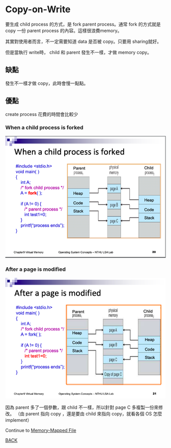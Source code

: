 # Copy-on-Write

要生成 child process 的方式，是 fork parent process。通常 fork 的方式就是 copy 一份 parent process 的內容。這樣很浪費memory。

其實對使用者而言，不一定需要知道 data 是否被 copy。只要用 sharing就好。

但是當執行 write時， child 和 parent 發生不一樣，才做 memory copy。

## 缺點

發生不一樣才做 copy，此時會慢一點點。

## 優點

create process 花費的時間會比較少

### When a child process is forked

![Copy-on-Write%20717b49f907aa460ab0c6e68e66054c74/_2020-05-27_10.31.05.png](Copy-on-Write%20717b49f907aa460ab0c6e68e66054c74/_2020-05-27_10.31.05.png)

### After a page is modified

![Copy-on-Write%20717b49f907aa460ab0c6e68e66054c74/_2020-05-27_10.31.22.png](Copy-on-Write%20717b49f907aa460ab0c6e68e66054c74/_2020-05-27_10.31.22.png)

因為 parent 多了一個參數，跟 child 不一樣，所以針對 page C 多複製一份來修改。 （由 parent 指向 copy ，還是要由 child 來指向 copy，就看各個 OS 怎麼 implement）

Continue to [Memory-Mapped File](https://www.notion.so/Memory-Mapped-File-1908c2d6c9b84e03ada2ae1a9c68a8da)

[BACK](https://www.notion.so/Virtual-Memory-2c6d658d7a994e0a882ba148033e3d12)